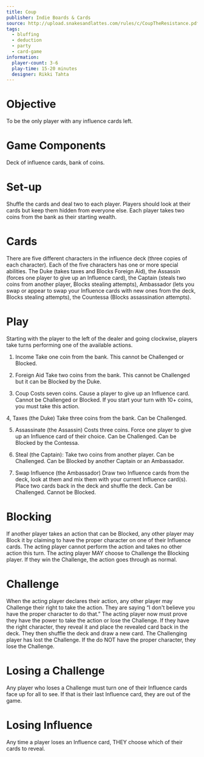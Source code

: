 ```yaml
---
title: Coup
publisher: Indie Boards & Cards
source: http://upload.snakesandlattes.com/rules/c/CoupTheResistance.pdf
tags:
  - bluffing
  - deduction
  - party
  - card-game
information:
  player-count: 3-6
  play-time: 15-20 minutes
  designer: Rikki Tahta
---
```


# Objective

To be the only player with any influence cards left.

# Game Components

Deck of influence cards, bank of coins.

# Set-up

Shuffle the cards and deal two to each player. Players should look at their cards but keep them hidden from everyone else. Each player takes two coins from the bank as their starting wealth.

# Cards

There are five different characters in the influence deck (three copies of each character). Each of the five characters has one or more special abilities. The Duke (takes taxes and Blocks Foreign Aid), the Assassin (forces one player to give up an Influence card), the Captain (steals two coins from another player, Blocks stealing attempts), Ambassador (lets you swap or appear to swap your Influence cards with new ones from the deck, Blocks stealing attempts), the Countessa (Blocks assassination attempts).

# Play

Starting with the player to the left of the dealer and going clockwise, players take turns performing one of the available actions.

1. Income
   Take one coin from the bank. This cannot be Challenged or Blocked.

2. Foreign Aid
   Take two coins from the bank. This cannot be Challenged but it can be Blocked by the Duke.

3. Coup
   Costs seven coins. Cause a player to give up an Influence card. Cannot be Challenged or Blocked. If you start your turn with 10+ coins, you must take this action.

4, Taxes (the Duke)
Take three coins from the bank. Can be Challenged.

5. Assassinate (the Assassin)
   Costs three coins. Force one player to give up an Influence card of their choice. Can be Challenged. Can be Blocked by the Contessa.

6. Steal (the Captain):
   Take two coins from another player. Can be Challenged. Can be Blocked by another Captain or an Ambassador.

7. Swap Influence (the Ambassador)
   Draw two Influence cards from the deck, look at them and mix them with your current Influence card(s). Place two cards back in the deck and shuffle the deck. Can be Challenged. Cannot be Blocked.

# Blocking

If another player takes an action that can be Blocked, any other player may Block it by claiming to have the proper character on one of their Influence cards. The acting player cannot perform the action and takes no other action this turn. The acting player MAY choose to Challenge the Blocking player. If they win the Challenge, the action goes through as normal.

# Challenge

When the acting player declares their action, any other player may Challenge their right to take the action. They are saying “I don't believe you have the proper character to do that.” The acting player now must prove they have the power to take the action or lose the Challenge. If they have the right character, they reveal it and place the revealed card back in the deck. They then shuffle the deck and draw a new card. The Challenging player has lost the Challenge. If the do NOT have the proper character, they lose the Challenge.

# Losing a Challenge

Any player who loses a Challenge must turn one of their Influence cards face up for all to see. If that is their last Influence card, they are out of the game.

# Losing Influence

Any time a player loses an Influence card, THEY choose which of their cards to reveal.
